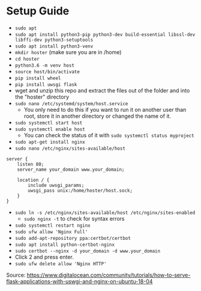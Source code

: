 # Setup Guide
* ```sudo apt ```
* ```sudo apt install python3-pip python3-dev build-essential libssl-dev libffi-dev python3-setuptools```
* ```sudo apt install python3-venv```
* ```mkdir hoster``` (make sure you are in /home)
* ```cd hoster```
* ```python3.6 -m venv host```
* ```source host/bin/activate```
* ```pip install wheel```
* ```pip install uwsgi flask```
* wget and unzip this repo and extract the files out of the folder and into the "hoster" directory
* ```sudo nano /etc/systemd/system/host.service```
  * You only need to do this if you want to run it on another user than root, store it in another directory or changed the name of it.
* ```sudo systemctl start host```
* ```sudo systemctl enable host```
  * You can check the status of it with ```sudo systemctl status myproject```
* ```sudo apt-get install nginx```
* ```sudo nano /etc/nginx/sites-available/host```
```
server {
    listen 80;
    server_name your_domain www.your_domain;

    location / {
        include uwsgi_params;
        uwsgi_pass unix:/home/hoster/host.sock;
    }
}
```
* ```sudo ln -s /etc/nginx/sites-available/host /etc/nginx/sites-enabled```
  * ```sudo nginx -t``` to check for syntax errors
* ```sudo systemctl restart nginx```
* ```sudo ufw allow 'Nginx Full'```
* ```sudo add-apt-repository ppa:certbot/certbot```
* ```sudo apt install python-certbot-nginx```
* ```sudo certbot --nginx -d your_domain -d www.your_domain```
* Click 2 and press enter.
* ```sudo ufw delete allow 'Nginx HTTP'```

Source: https://www.digitalocean.com/community/tutorials/how-to-serve-flask-applications-with-uswgi-and-nginx-on-ubuntu-18-04
